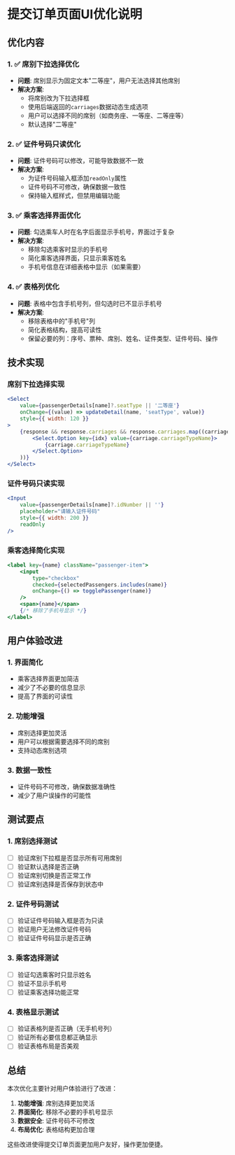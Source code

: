 # 提交订单页面UI优化说明

## 优化内容

### 1. ✅ 席别下拉选择优化
- **问题**: 席别显示为固定文本"二等座"，用户无法选择其他席别
- **解决方案**: 
  - 将席别改为下拉选择框
  - 使用后端返回的`carriages`数据动态生成选项
  - 用户可以选择不同的席别（如商务座、一等座、二等座等）
  - 默认选择"二等座"

### 2. ✅ 证件号码只读优化
- **问题**: 证件号码可以修改，可能导致数据不一致
- **解决方案**:
  - 为证件号码输入框添加`readOnly`属性
  - 证件号码不可修改，确保数据一致性
  - 保持输入框样式，但禁用编辑功能

### 3. ✅ 乘客选择界面优化
- **问题**: 勾选乘车人时在名字后面显示手机号，界面过于复杂
- **解决方案**:
  - 移除勾选乘客时显示的手机号
  - 简化乘客选择界面，只显示乘客姓名
  - 手机号信息在详细表格中显示（如果需要）

### 4. ✅ 表格列优化
- **问题**: 表格中包含手机号列，但勾选时已不显示手机号
- **解决方案**:
  - 移除表格中的"手机号"列
  - 简化表格结构，提高可读性
  - 保留必要的列：序号、票种、席别、姓名、证件类型、证件号码、操作

## 技术实现

### 席别下拉选择实现
```jsx
<Select
    value={passengerDetails[name]?.seatType || '二等座'}
    onChange={(value) => updateDetail(name, 'seatType', value)}
    style={{ width: 120 }}
>
    {response && response.carriages && response.carriages.map((carriage, idx) => (
        <Select.Option key={idx} value={carriage.carriageTypeName}>
            {carriage.carriageTypeName}
        </Select.Option>
    ))}
</Select>
```

### 证件号码只读实现
```jsx
<Input
    value={passengerDetails[name]?.idNumber || ''}
    placeholder="请输入证件号码"
    style={{ width: 200 }}
    readOnly
/>
```

### 乘客选择简化实现
```jsx
<label key={name} className="passenger-item">
    <input
        type="checkbox"
        checked={selectedPassengers.includes(name)}
        onChange={() => togglePassenger(name)}
    />
    <span>{name}</span>
    {/* 移除了手机号显示 */}
</label>
```

## 用户体验改进

### 1. 界面简化
- 乘客选择界面更加简洁
- 减少了不必要的信息显示
- 提高了界面的可读性

### 2. 功能增强
- 席别选择更加灵活
- 用户可以根据需要选择不同的席别
- 支持动态席别选项

### 3. 数据一致性
- 证件号码不可修改，确保数据准确性
- 减少了用户误操作的可能性

## 测试要点

### 1. 席别选择测试
- [ ] 验证席别下拉框是否显示所有可用席别
- [ ] 验证默认选择是否正确
- [ ] 验证席别切换是否正常工作
- [ ] 验证席别选择是否保存到状态中

### 2. 证件号码测试
- [ ] 验证证件号码输入框是否为只读
- [ ] 验证用户无法修改证件号码
- [ ] 验证证件号码显示是否正确

### 3. 乘客选择测试
- [ ] 验证勾选乘客时只显示姓名
- [ ] 验证不显示手机号
- [ ] 验证乘客选择功能正常

### 4. 表格显示测试
- [ ] 验证表格列是否正确（无手机号列）
- [ ] 验证所有必要信息都正确显示
- [ ] 验证表格布局是否美观

## 总结

本次优化主要针对用户体验进行了改进：
1. **功能增强**: 席别选择更加灵活
2. **界面简化**: 移除不必要的手机号显示
3. **数据安全**: 证件号码不可修改
4. **布局优化**: 表格结构更加合理

这些改进使得提交订单页面更加用户友好，操作更加便捷。 